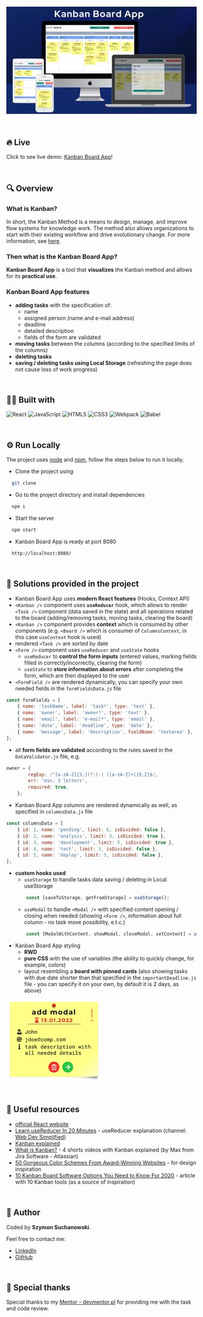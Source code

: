 ![Kanban Board App screenshot](/img/kanban-board-devices.png "Kanban Board app screenshot")

&nbsp;

## 🔥 Live

Click to see live demo: [Kanban Board App](https://szymonsuchanowski.github.io/kanban-app/)!

&nbsp;

## 🔍 Overview

### What is Kanban?

In short, the Kanban Method is a means to design, manage, and improve flow systems for knowledge work. The method also allows organizations to start with their existing workflow and drive evolutionary change. For more information, see [here](https://kanbanblog.com/explained/).

### Then what is the Kanban Board App?

**Kanban Board App** is a tool that **visualizes** the Kanban method and allows for its **practical use**.

### Kanban Board App features

- **adding tasks** with the specification of:
    - name
    - assigned person (name and e-mail address)
    - deadline
    - detailed description
    - fields of the form are validated
- **moving tasks** between the columns (according to the specified limits of the columns)
- **deleting tasks**
- **saving / deleting tasks using Local Storage** (refreshing the page does not cause loss of work progress)

&nbsp;

## 👨‍💻 Built with

![React](https://img.shields.io/badge/React-20232A?style=for-the-badge&logo=react&logoColor=61DAFB)
![JavaScript](https://img.shields.io/badge/JavaScript-323330?style=for-the-badge&logo=javascript&logoColor=F7DF1E)
![HTML5](https://img.shields.io/badge/HTML5-E34F26?style=for-the-badge&logo=html5&logoColor=white)
![CSS3](https://img.shields.io/badge/CSS3-1572B6?style=for-the-badge&logo=css3&logoColor=white)
![Webpack](https://img.shields.io/badge/Webpack-8DD6F9?style=for-the-badge&logo=Webpack&logoColor=white)
![Babel](https://img.shields.io/badge/Babel-F9DC3E?style=for-the-badge&logo=babel&logoColor=white)

&nbsp;
## ⚙️ Run Locally

The project uses [node](https://nodejs.org/en/) and [npm](https://www.npmjs.com/), follow the steps below to run it locally.

- Clone the project using

```bash
  git clone
```

- Go to the project directory and install dependencies

```bash
  npm i
```

- Start the server

```bash
  npm start
```

- Kanban Board App is ready at port 8080

```bash
  http://localhost:8080/
```
&nbsp;
## 🤔 Solutions provided in the project

- Kanban Board App uses **modern React features** (Hooks, Context API)
- `<Kanban />` component uses **`useReducer`** hook, which allows to render `<Task />` component (data saved in the state) and all operations related to the board (adding/removing tasks, moving tasks, clearing the board)
- `<Kanban />` component provides **context** which is consumed by other components (e.g. `<Board />` which is consumer of `ColumnsContext`, in this case `useContext` hook is used)
- rendered `<Task />` are sorted by date
- `<Form />` component uses `useReducer` and `useState` hooks
    - `useReducer` to **control the form inputs** (entered values, marking fields filled in correctly/incorrectly, clearing the form)
    - `useState` to **store information about errors** after completing the form, which are then displayed to the user
- `<FormField />` are rendered dynamically, you can specify your own needed fields in the `formFieldsData.js` file

```javascript
const formFields = [
    { name: 'taskName', label: 'task*', type: 'text' },
    { name: 'owner', label: 'owner*', type: 'text' },
    { name: 'email', label: 'e-mail*', type: 'email' },
    { name: 'date', label: 'deadline', type: 'date' },
    { name: 'message', label: 'description', fieldName: 'textarea' },
];
```

- all **form fields are validated** according to the rules saved in the `DataValidator.js` file, e.g.

```javascript
owner = {
        regExp: /^[a-zA-Z]{3,}(?:(-| )[a-zA-Z]+){0,2}$/,
        err: 'min. 3 letters',
        required: true,
    };
```

- Kanban Board App columns are rendered dynamically as well, as specified in `columnsData.js` file

```javascript
const columnsData = [
    { id: 1, name: 'pending', limit: 6, isDivided: false },
    { id: 2, name: 'analysis', limit: 3, isDivided: true },
    { id: 3, name: 'development', limit: 5, isDivided: true },
    { id: 4, name: 'test', limit: 3, isDivided: false },
    { id: 5, name: 'deploy', limit: 5, isDivided: false },
];
```

- **custom hooks used**
    - `useStorage` to handle tasks data saving / deleting in Local useStorage
    ```javascript
        const [saveToStorage, getFromStorage] = useStorage();
    ```
    - `useModal` to handle `<Modal />` with specified content opening / closing when needed (showing `<Form />`, information about full column - no task move possibility, e.t.c.)
    ```javascript
        const [ModalWithContent, showModal, closeModal, setContent] = useModal();
    ```
- Kanban Board App styling
    - **RWD**
    - **pure CSS** with the use of variables (the ability to quickly change, for example, colors)
    - layout resembling a **board with pinned cards** (also showing tasks with due date shorter than that specified in the `importantDeadline.js` file - you can specify it on your own, by default it is 2 days, as above)   

![task card screenshot](/img/task-card.png "task card layout")

&nbsp;
## 🔗 Useful resources

- [official React website](https://reactjs.org/docs/getting-started.html)
- [Learn useReducer In 20 Minutes](https://www.youtube.com/watch?v=kK_Wqx3RnHk&t=687s) - useReducer explanation (channel: [Web Dev Simplified](https://www.youtube.com/channel/UCFbNIlppjAuEX4znoulh0Cw))
- [Kanban explained](https://kanbanblog.com/explained/)
- [What is Kanban?](https://www.youtube.com/watch?v=iVaFVa7HYj4&list=PLaD4FvsFdarR3oF1gp5_NmnlL-BQIE9sW&index=2) - 4 shorts videos with Kanban explained (by Max from Jira Software - Atlassian)
- [50 Gorgeous Color Schemes From Award-Winning Websites](https://visme-co.translate.goog/blog/website-color-schemes/?_x_tr_sl=en&_x_tr_tl=pl&_x_tr_hl=pl&_x_tr_pto=op,sc) - for design inspiration
- [10 Kanban Board Software Options You Need to Know For 2020](https://instagantt.com/gantt-chart-experts/top-10-best-kanban-board-software-in-2020) - article with 10 Kanban tools (as a source of inspiration)

&nbsp;
## 🥷 Author

Coded by **Szymon Suchanowski**.

Feel free to contact me:
- [LinkedIn](https://www.linkedin.com/in/suchanowski/)
- [GitHub](https://github.com/szymonsuchanowski)

&nbsp;
## 🙏 Special thanks

Special thanks to my [Mentor - devmentor.pl](https://devmentor.pl/) for providing me with the task and code review.